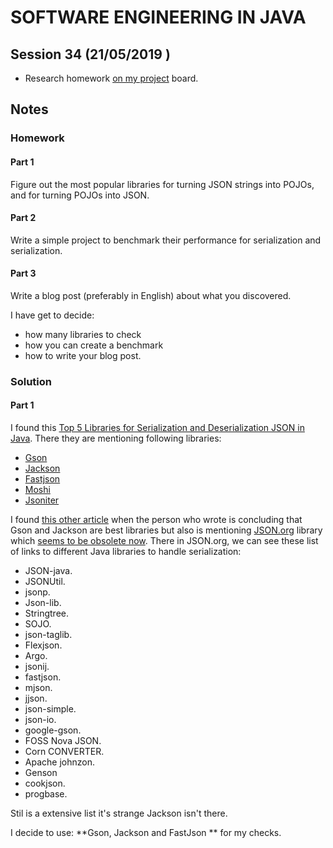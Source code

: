 # SOFTWARE ENGINEERING IN JAVA

## Session 34 (21/05/2019 )

- Research homework [on my project](https://github.com/kinbiko/mentoring/projects/7) board.

## Notes

### Homework

#### Part 1
Figure out the most popular libraries for turning JSON strings into POJOs, and for turning POJOs into JSON.

#### Part 2
Write a simple project to benchmark their performance for serialization and serialization.

#### Part 3
Write a blog post (preferably in English) about what you discovered.

I have get to decide:

- how many libraries to check
- how you can create a benchmark
- how to write your blog post.

### Solution

#### Part 1

I found this [Top 5 Libraries for Serialization and Deserialization JSON in Java](https://simplesolution.dev/top-5-libraries-for-serialization-and-deserialization-json-in-java/). There they are mentioning following libraries:

- [Gson](https://github.com/google/gson)
- [Jackson](https://github.com/FasterXML/jackson)
- [Fastjson](https://github.com/alibaba/fastjson)
- [Moshi](https://github.com/square/moshi)
- [Jsoniter](https://github.com/square/moshi)

I found [this other article](http://dgimenes.com/blog/2014/03/14/java-comparing-json-encoding-libraries.html) when the person who wrote is concluding that Gson and Jackson are best libraries but also is mentioning [JSON.org](http://json.org/) library which [seems to be obsolete now](https://stackoverflow.com/a/7623694). There in JSON.org, we can see these list of links to different Java libraries to handle serialization:

- JSON-java.
- JSONUtil.
- jsonp.
- Json-lib.
- Stringtree.
- SOJO.
- json-taglib.
- Flexjson.
- Argo.
- jsonij.
- fastjson.
- mjson.
- jjson.
- json-simple.
- json-io.
- google-gson.
- FOSS Nova JSON.
- Corn CONVERTER.
- Apache johnzon.
- Genson
- cookjson.
- progbase.

Stil is a extensive list it's strange Jackson isn't there.

I decide to use: **Gson, Jackson and FastJson ** for my checks.